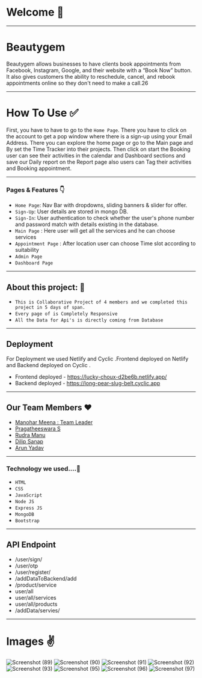  
# Welcome 👋
  ---
# Beautygem 
Beautygem allows businesses to have clients book appointments from Facebook, Instagram, Google, and their website with a “Book Now” button. It also gives customers the ability to reschedule, cancel, and rebook appointments online so they don't need to make a call.26

---


# How To Use ✅
First, you have to have to go to the `Home Page`. There you have to click on the account to get a pop window where there is a sign-up using your Email Address.  There you can explore the home page or go to the Main page and By set the Time Tracker into their projects. Then click on start the Booking user can see their activities in the calendar and Dashboard sections and save our Daily report on the Report page also users can Tag their activities and Booking appointment.

---


### Pages & Features 👇

- `Home Page`: Nav Bar with dropdowns, sliding banners & slider for offer.
- `Sign-Up`: User details are stored in mongo DB.
- `Sign-In`: User authentication to check whether the user's phone number and password match with details existing in the database.
- `Main Page` : Here user will get all the services and he can choose services
- `Appointment Page` : After location  user can choose Time slot according to suitability
- `Admin Page`
- `Dashboard Page`


---

## About this project: 🙌
- `This is Collaborative Project of 4 members and we completed this project in 5 days of span.`
- `Every page of is Completely Responsive `
- `All the Data for Api's is directly coming from Database`


---
## Deployment
For Deployment we used Netlify and Cyclic .Frontend deployed on Netlify and Backend deployed on Cyclic .
 - Frontend deployed  - https://lucky-choux-d2be6b.netlify.app/
 - Backend deployed  - https://long-pear-slug-belt.cyclic.app

---
## Our Team Members ❤️

- [Manohar Meena : Team Leader](https://www.linkedin.com/in/manohar-meena-1a132221b)
- [Pragatheeswara S]()
- [Rudra Manu]()
- [Dilip Sanap]()
- [Arun Yadav](https://www.linkedin.com/in/arun-yadav-96a824222/)


---

### Technology we used....🔧

- `HTML` 
- `CSS` 
- `JavaScript`
- `Node JS`
- `Express JS`
- `MongoDB` 
- `Bootstrap`
---

## API Endpoint
- /user/sign/
- /user/otp
- /user/register/
- /addDataToBackend/add
- /product/service
- user/all
- user/all/services
- user/all/products
- /addData/servies/
---

# Images ✌️

![Screenshot (89)](https://user-images.githubusercontent.com/108083768/229376706-8fe1dda3-2874-4e53-8e2d-91f39a4150fd.png)
![Screenshot (90)](https://user-images.githubusercontent.com/108083768/229376868-a8d73164-bc45-4c11-b2e8-da119445a64f.png)
![Screenshot (91)](https://user-images.githubusercontent.com/108083768/229376875-e8572727-e5c1-47e3-9f90-1d3133d00b06.png)
![Screenshot (92)](https://user-images.githubusercontent.com/108083768/229376879-aae701cb-ff5d-4632-80fa-dbd638a06cf0.png)
![Screenshot (93)](https://user-images.githubusercontent.com/108083768/229376889-dc8566c7-9a3f-4ae4-861d-0525966ee7c6.png)
![Screenshot (95)](https://user-images.githubusercontent.com/108083768/229376895-c71d450f-91b1-403d-81c3-2f4303e8b1b5.png)
![Screenshot (96)](https://user-images.githubusercontent.com/108083768/229376902-cd7ad9ed-94d8-4d88-b68e-3f254c1ece36.png)
![Screenshot (97)](https://user-images.githubusercontent.com/108083768/229376906-83b821a3-a709-4114-8ee7-9ccaca03b763.png)
